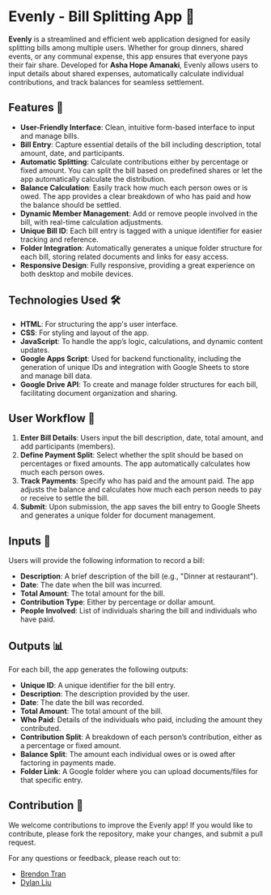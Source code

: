 # Evenly - Bill Splitting App :money_with_wings:

**Evenly** is a streamlined and efficient web application designed for easily splitting bills among multiple users. Whether for group dinners, shared events, or any communal expense, this app ensures that everyone pays their fair share. Developed for **Asha Hope Amanaki**, Evenly allows users to input details about shared expenses, automatically calculate individual contributions, and track balances for seamless settlement.

## Features 🚀

- **User-Friendly Interface**: Clean, intuitive form-based interface to input and manage bills.
- **Bill Entry**: Capture essential details of the bill including description, total amount, date, and participants.
- **Automatic Splitting**: Calculate contributions either by percentage or fixed amount. You can split the bill based on predefined shares or let the app automatically calculate the distribution.
- **Balance Calculation**: Easily track how much each person owes or is owed. The app provides a clear breakdown of who has paid and how the balance should be settled.
- **Dynamic Member Management**: Add or remove people involved in the bill, with real-time calculation adjustments.
- **Unique Bill ID**: Each bill entry is tagged with a unique identifier for easier tracking and reference.
- **Folder Integration**: Automatically generates a unique folder structure for each bill, storing related documents and links for easy access.
- **Responsive Design**: Fully responsive, providing a great experience on both desktop and mobile devices.

## Technologies Used 🛠️

- **HTML**: For structuring the app's user interface.
- **CSS**: For styling and layout of the app.
- **JavaScript**: To handle the app’s logic, calculations, and dynamic content updates.
- **Google Apps Script**: Used for backend functionality, including the generation of unique IDs and integration with Google Sheets to store and manage bill data.
- **Google Drive API**: To create and manage folder structures for each bill, facilitating document organization and sharing.

## User Workflow 👥

1. **Enter Bill Details**: Users input the bill description, date, total amount, and add participants (members).
2. **Define Payment Split**: Select whether the split should be based on percentages or fixed amounts. The app automatically calculates how much each person owes.
3. **Track Payments**: Specify who has paid and the amount paid. The app adjusts the balance and calculates how much each person needs to pay or receive to settle the bill.
4. **Submit**: Upon submission, the app saves the bill entry to Google Sheets and generates a unique folder for document management.

## Inputs 📝

Users will provide the following information to record a bill:

- **Description**: A brief description of the bill (e.g., "Dinner at restaurant").
- **Date**: The date when the bill was incurred.
- **Total Amount**: The total amount for the bill.
- **Contribution Type**: Either by percentage or dollar amount.
- **People Involved**: List of individuals sharing the bill and individuals who have paid.

## Outputs 📊

For each bill, the app generates the following outputs:

- **Unique ID**: A unique identifier for the bill entry.
- **Description**: The description provided by the user.
- **Date**: The date the bill was recorded.
- **Total Amount**: The total amount of the bill.
- **Who Paid**: Details of the individuals who paid, including the amount they contributed.
- **Contribution Split**: A breakdown of each person’s contribution, either as a percentage or fixed amount.
- **Balance Split**: The amount each individual owes or is owed after factoring in payments made.
- **Folder Link**: A Google folder where you can upload documents/files for that specific entry.

## Contribution 🤝

We welcome contributions to improve the Evenly app! If you would like to contribute, please fork the repository, make your changes, and submit a pull request.

For any questions or feedback, please reach out to:
- [Brendon Tran](mailto:brendontran21@gmail.com)
- [Dylan Liu](mailto:dliuninja@gmail.com)
